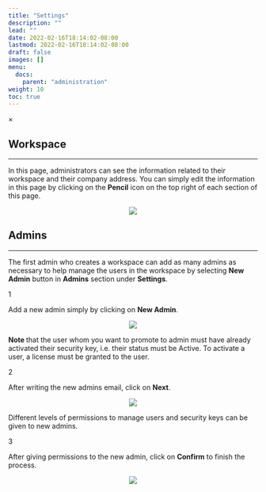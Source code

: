 ```yaml
---
title: "Settings"
description: ""
lead: ""
date: 2022-02-16T18:14:02-08:00
lastmod: 2022-02-16T18:14:02-08:00
draft: false
images: []
menu:
  docs:
    parent: "administration"
weight: 10
toc: true
---
```


<div id="_modal" class="modal">
  <span class="close">&times;</span>
  <img class="modal-content" id="img01">
</div>

## Workspace

<hr class="hr-line">

In this page, administrators can see the information related to their workspace and their company address.
You can simply edit the information in this page by clicking on the **Pencil** icon on the top right of each section of this page.

<p align="center">
    <img src="/images/vendor/Panel/workspace1.png" class="doc-img-frame">
</p>

## Admins

<hr class="hr-line">

The first admin who creates a workspace can add as many admins as necessary to help manage the users in the workspace by selecting **New Admin** button in **Admins** section
under **Settings**.

<div class="step-row-container">
  <div class="step-column step-count-size">
    <p class="step-counter">1</p>
  </div>
  <div class="card-column">
    <div class="step-text" >
      <div class="card-body">
        <p>Add a new admin simply by clicking on <span style="font-weight:bold">New Admin</span>.
        </p>
      </div>
    </div>
  </div>
</div>

<p align="center">
    <img src="/images/vendor/Panel/add_admin_1.png" class="doc-img-frame">
</p>

<p class="note-body"><span style="font-weight:bold;">Note </span>that the user whom you want to promote to admin must have already activated their security key, i.e. their status must be Active. To activate a user, a license must
be granted to the user.
</p>

<div class="step-row-container">
  <div class="step-column step-count-size">
    <p class="step-counter">2</p>
  </div>
  <div class="card-column">
    <div class="step-text" >
      <div class="card-body">
        <p>After writing the new admins email, click on <span style="font-weight:bold">Next</span>.
        </p>
      </div>
    </div>
  </div>
</div>

<p align="center">
    <img src="/images/vendor/Panel/add_admin_2.png" class="doc-img-frame">
</p>

<p class="note-body">Different levels of permissions to manage users and security keys can be given to new admins.</p>

<div class="step-row-container">
  <div class="step-column step-count-size">
    <p class="step-counter">3</p>
  </div>
  <div class="card-column">
    <div class="step-text" >
      <div class="card-body">
        <p>After giving permissions to the new admin, click on <span style="font-weight:bold">Confirm</span> to finish the process.
        </p>
      </div>
    </div>
  </div>
</div>

<p align="center">
    <img src="/images/vendor/Panel/add_admin_3.png" class="doc-img-frame">
</p>
